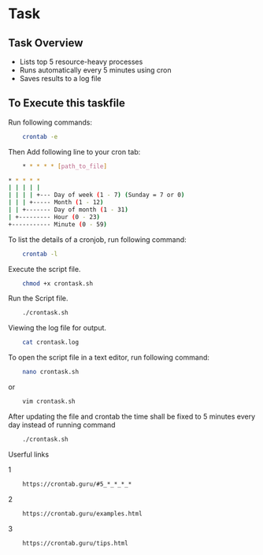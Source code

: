 # Task

## Task Overview

- Lists top 5 resource-heavy processes
- Runs automatically every 5 minutes using cron
- Saves results to a log file

## To Execute this taskfile

Run following commands:

```bash
    crontab -e
```

Then Add following line to your cron tab:

```bash
    * * * * * [path_to_file]
```

```bash
* * * * *
| | | | |
| | | | +--- Day of week (1 - 7) (Sunday = 7 or 0)
| | | +----- Month (1 - 12)
| | +------- Day of month (1 - 31)
| +--------- Hour (0 - 23)
+----------- Minute (0 - 59)
```

To list the details of a cronjob, run following command:

```bash
    crontab -l
```

Execute the script file.

```bash
    chmod +x crontask.sh
```

Run the Script file.

```bash
    ./crontask.sh
```

Viewing the log file for output.

```bash
    cat crontask.log
```

To open the script file in a text editor, run following command:

```bash
    nano crontask.sh
```

or

```bash
    vim crontask.sh
```

After updating the file and crontab the time shall be fixed to 5 minutes every day instead of running command

```bash
    ./crontask.sh
```

Userful links

1

```bash
    https://crontab.guru/#5_*_*_*_*
```

2

```bash
    https://crontab.guru/examples.html
```

3

```bash
    https://crontab.guru/tips.html
```
